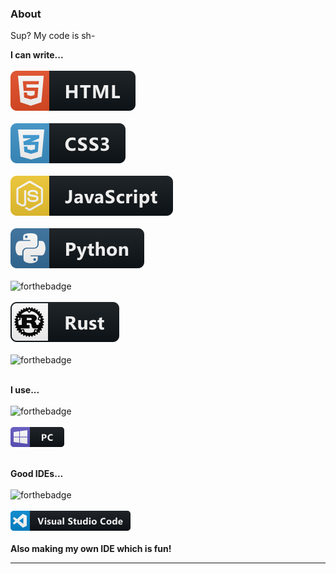 ### About ###

Sup? My code is sh-

**I can write...**
<br />
<br />
![forthebadge](https://github.com/MikeCodesDotNET/ColoredBadges/raw/master/svg/dev/languages/html.svg)
<br />
<br />
![forthebadge](https://github.com/MikeCodesDotNET/ColoredBadges/raw/master/svg/dev/languages/css3.svg)
<br />
<br />
![forthebadge](https://github.com/MikeCodesDotNET/ColoredBadges/raw/master/svg/dev/languages/js.svg)
<br />
<br />
![forthebadge](https://github.com/MikeCodesDotNET/ColoredBadges/raw/master/svg/dev/languages/python.svg)
<br />
<br />
![forthebadge](https://raw.githubusercontent.com/MikeCodesDotNET/ColoredBadges/master/png/dev/languages/swift.png)
<br />
<br />
![forthebadge](https://raw.githubusercontent.com/MikeCodesDotNET/ColoredBadges/master/svg/dev/languages/rust.svg)
<br />
<br />
![forthebadge](https://raw.githubusercontent.com/MikeCodesDotNET/ColoredBadges/master/png/dev/languages/go.png)
<br />
<br />

**I use...**
<br />
<br/>
![forthebadge](https://raw.githubusercontent.com/MikeCodesDotNET/ColoredBadges/master/png/devices/raspberrypi.png)
<br />
<br />
![forthebadge](https://raw.githubusercontent.com/MikeCodesDotNET/ColoredBadges/master/png/devices/pc.png)
<br />
<br />

**Good IDEs...**
<br />
<br />
![forthebadge](https://raw.githubusercontent.com/MikeCodesDotNET/ColoredBadges/master/png/dev/tools/jetbrains_pycharm.png)
<br />
<br />
![forthebadge](https://raw.githubusercontent.com/MikeCodesDotNET/ColoredBadges/master/png/dev/tools/visualstudio_code.png)
<br />
<br />
**Also making my own IDE which is fun!**
<hr />
